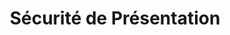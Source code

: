 ---
title: Sécurité de Présentation
type: docs
weight: 60
url: /fr/php-java/presentation-security/
---